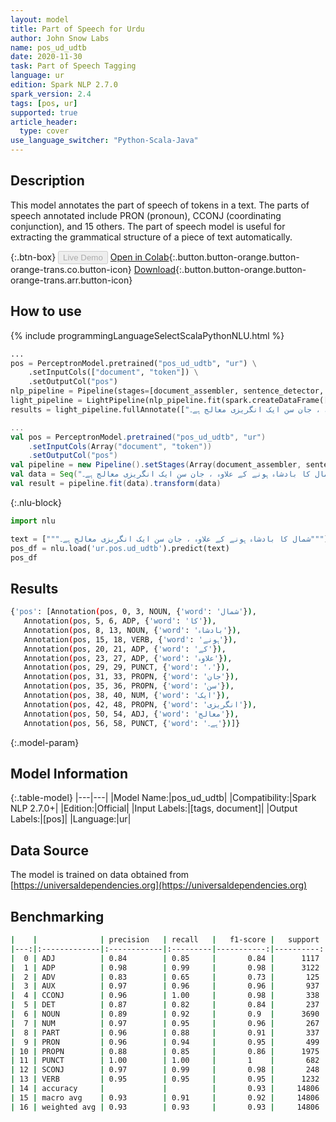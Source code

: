 ```yaml
---
layout: model
title: Part of Speech for Urdu
author: John Snow Labs
name: pos_ud_udtb
date: 2020-11-30
task: Part of Speech Tagging
language: ur
edition: Spark NLP 2.7.0
spark_version: 2.4
tags: [pos, ur]
supported: true
article_header:
  type: cover
use_language_switcher: "Python-Scala-Java"
---
```


## Description

This model annotates the part of speech of tokens in a text. The parts of speech annotated include PRON (pronoun), CCONJ (coordinating conjunction), and 15 others. The part of speech model is useful for extracting the grammatical structure of a piece of text automatically.

{:.btn-box}
<button class="button button-orange" disabled>Live Demo</button>
[Open in Colab](https://colab.research.google.com/github/JohnSnowLabs/spark-nlp-workshop/blob/master/tutorials/Certification_Trainings/Public/6.Playground_DataFrames.ipynb){:.button.button-orange.button-orange-trans.co.button-icon}
[Download](https://s3.amazonaws.com/auxdata.johnsnowlabs.com/public/models/pos_ud_udtb_ur_2.7.0_2.4_1606733090479.zip){:.button.button-orange.button-orange-trans.arr.button-icon}

## How to use

<div class="tabs-box" markdown="1">
{% include programmingLanguageSelectScalaPythonNLU.html %}

```python
...
pos = PerceptronModel.pretrained("pos_ud_udtb", "ur") \
    .setInputCols(["document", "token"]) \
    .setOutputCol("pos")
nlp_pipeline = Pipeline(stages=[document_assembler, sentence_detector, tokenizer, pos])
light_pipeline = LightPipeline(nlp_pipeline.fit(spark.createDataFrame([['']]).toDF("text")))
results = light_pipeline.fullAnnotate(["شمال کا بادشاہ ہونے کے علاوہ ، جان سن ایک انگریزی معالج ہے۔"])

```

```scala
...
val pos = PerceptronModel.pretrained("pos_ud_udtb", "ur")
    .setInputCols(Array("document", "token"))
    .setOutputCol("pos")
val pipeline = new Pipeline().setStages(Array(document_assembler, sentence_detector, tokenizer, pos))
val data = Seq("شمال کا بادشاہ ہونے کے علاوہ ، جان سن ایک انگریزی معالج ہے۔").toDF("text")
val result = pipeline.fit(data).transform(data)
```

{:.nlu-block}
```python
import nlu

text = ["""شمال کا بادشاہ ہونے کے علاوہ ، جان سن ایک انگریزی معالج ہے۔"""]
pos_df = nlu.load('ur.pos.ud_udtb').predict(text)
pos_df
```

</div>

## Results

```bash
{'pos': [Annotation(pos, 0, 3, NOUN, {'word': 'شمال'}),
   Annotation(pos, 5, 6, ADP, {'word': 'کا'}),
   Annotation(pos, 8, 13, NOUN, {'word': 'بادشاہ'}),
   Annotation(pos, 15, 18, VERB, {'word': 'ہونے'}),
   Annotation(pos, 20, 21, ADP, {'word': 'کے'}),
   Annotation(pos, 23, 27, ADP, {'word': 'علاوہ'}),
   Annotation(pos, 29, 29, PUNCT, {'word': '،'}),
   Annotation(pos, 31, 33, PROPN, {'word': 'جان'}),
   Annotation(pos, 35, 36, PROPN, {'word': 'سن'}),
   Annotation(pos, 38, 40, NUM, {'word': 'ایک'}),
   Annotation(pos, 42, 48, PROPN, {'word': 'انگریزی'}),
   Annotation(pos, 50, 54, ADJ, {'word': 'معالج'}),
   Annotation(pos, 56, 58, PUNCT, {'word': 'ہے۔'})]}
```

{:.model-param}
## Model Information

{:.table-model}
|---|---|
|Model Name:|pos_ud_udtb|
|Compatibility:|Spark NLP 2.7.0+|
|Edition:|Official|
|Input Labels:|[tags, document]|
|Output Labels:|[pos]|
|Language:|ur|

## Data Source

The model is trained on data obtained from [https://universaldependencies.org](https://universaldependencies.org)

## Benchmarking

```bash
|    |              | precision   | recall   |   f1-score |   support |
|---:|:-------------|:------------|:---------|-----------:|----------:|
|  0 | ADJ          | 0.84        | 0.85     |       0.84 |      1117 |
|  1 | ADP          | 0.98        | 0.99     |       0.98 |      3122 |
|  2 | ADV          | 0.83        | 0.65     |       0.73 |       125 |
|  3 | AUX          | 0.97        | 0.96     |       0.96 |       937 |
|  4 | CCONJ        | 0.96        | 1.00     |       0.98 |       338 |
|  5 | DET          | 0.87        | 0.82     |       0.84 |       237 |
|  6 | NOUN         | 0.89        | 0.92     |       0.9  |      3690 |
|  7 | NUM          | 0.97        | 0.95     |       0.96 |       267 |
|  8 | PART         | 0.96        | 0.88     |       0.91 |       337 |
|  9 | PRON         | 0.96        | 0.94     |       0.95 |       499 |
| 10 | PROPN        | 0.88        | 0.85     |       0.86 |      1975 |
| 11 | PUNCT        | 1.00        | 1.00     |       1    |       682 |
| 12 | SCONJ        | 0.97        | 0.99     |       0.98 |       248 |
| 13 | VERB         | 0.95        | 0.95     |       0.95 |      1232 |
| 14 | accuracy     |             |          |       0.93 |     14806 |
| 15 | macro avg    | 0.93        | 0.91     |       0.92 |     14806 |
| 16 | weighted avg | 0.93        | 0.93     |       0.93 |     14806 |
​
```